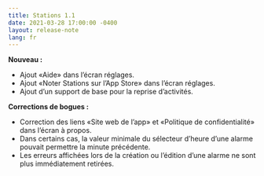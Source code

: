 ```yaml
---
title: Stations 1.1
date: 2021-03-28 17:00:00 -0400
layout: release-note
lang: fr
---
```


**Nouveau :**

- Ajout «Aide» dans l’écran réglages.
- Ajout «Noter Stations sur l’App Store» dans l’écran réglages.
- Ajout d’un support de base pour la reprise d’activités.

**Corrections de bogues :**

- Correction des liens «Site web de l’app» et «Politique de confidentialité» dans l’écran à propos.
- Dans certains cas, la valeur minimale du sélecteur d’heure d’une alarme pouvait permettre la minute précédente.
- Les erreurs affichées lors de la création ou l’édition d’une alarme ne sont plus immédiatement retirées.

